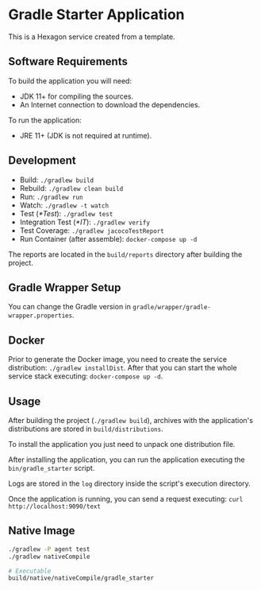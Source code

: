 
# Gradle Starter Application
This is a Hexagon service created from a template.

## Software Requirements
To build the application you will need:
* JDK 11+ for compiling the sources.
* An Internet connection to download the dependencies.

To run the application:
* JRE 11+ (JDK is not required at runtime).

## Development
* Build: `./gradlew build`
* Rebuild: `./gradlew clean build`
* Run: `./gradlew run`
* Watch: `./gradlew -t watch`
* Test (*\*Test*): `./gradlew test`
* Integration Test (*\*IT*): `./gradlew verify`
* Test Coverage: `./gradlew jacocoTestReport`
* Run Container (after assemble): `docker-compose up -d`

The reports are located in the `build/reports` directory after building the project.

## Gradle Wrapper Setup
You can change the Gradle version in `gradle/wrapper/gradle-wrapper.properties`.

## Docker
Prior to generate the Docker image, you need to create the service distribution:
`./gradlew installDist`. After that you can start the whole service stack executing:
`docker-compose up -d`.

## Usage
After building the project (`./gradlew build`), archives with the application's distributions are
stored in `build/distributions`.

To install the application you just need to unpack one distribution file.

After installing the application, you can run the application executing the `bin/gradle_starter`
script.

Logs are stored in the `log` directory inside the script's execution directory.

Once the application is running, you can send a request executing:
`curl http://localhost:9090/text`

## Native Image
```bash
./gradlew -P agent test
./gradlew nativeCompile

# Executable
build/native/nativeCompile/gradle_starter
```
